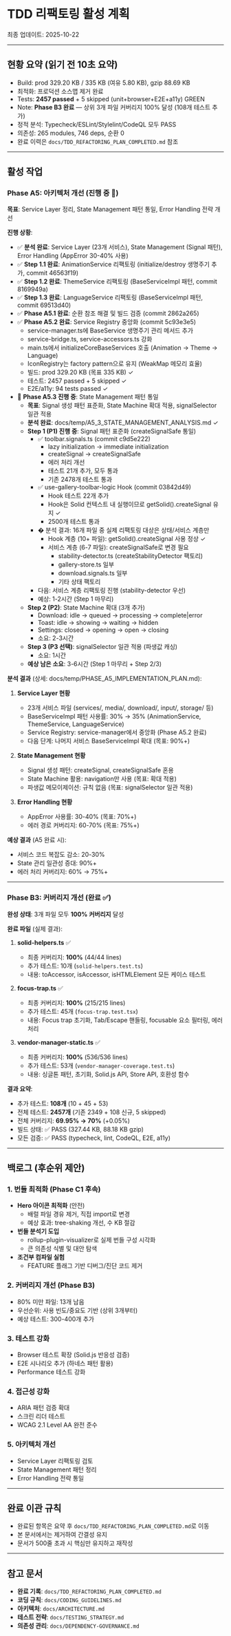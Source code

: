 # TDD 리팩토링 활성 계획

최종 업데이트: 2025-10-22

---

## 현황 요약 (읽기 전 10초 요약)

- Build: prod 329.20 KB / 335 KB (여유 5.80 KB), gzip 88.69 KB
- 최적화: 프로덕션 소스맵 제거 완료
- Tests: **2457 passed** + 5 skipped (unit+browser+E2E+a11y) GREEN
- Note: **Phase B3 완료** — 상위 3개 파일 커버리지 100% 달성 (108개 테스트 추가)
- 정적 분석: Typecheck/ESLint/Stylelint/CodeQL 모두 PASS
- 의존성: 265 modules, 746 deps, 순환 0
- 완료 이력은 `docs/TDD_REFACTORING_PLAN_COMPLETED.md` 참조

---

## 활성 작업

### Phase A5: 아키텍처 개선 (진행 중 🔄)

**목표**: Service Layer 정리, State Management 패턴 통일, Error Handling 전략
개선

**진행 상황**:

- ✅ **분석 완료**: Service Layer (23개 서비스), State Management (Signal 패턴),
  Error Handling (AppError 30-40% 사용)
- ✅ **Step 1.1 완료**: AnimationService 리팩토링 (initialize/destroy 생명주기
  추가, commit 46563f19)
- ✅ **Step 1.2 완료**: ThemeService 리팩토링 (BaseServiceImpl 패턴, commit
  8169949a)
- ✅ **Step 1.3 완료**: LanguageService 리팩토링 (BaseServiceImpl 패턴, commit
  69513d40)
- ✅ **Phase A5.1 완료**: 순환 참조 해결 및 빌드 검증 (commit 2862a265)
- ✅ **Phase A5.2 완료**: Service Registry 중앙화 (commit 5c93e3e5)
  - service-manager.ts에 BaseService 생명주기 관리 메서드 추가
  - service-bridge.ts, service-accessors.ts 강화
  - main.ts에서 initializeCoreBaseServices 호출 (Animation → Theme → Language)
  - IconRegistry는 factory pattern으로 유지 (WeakMap 메모리 효율)
  - 빌드: prod 329.20 KB (목표 335 KB) ✓
  - 테스트: 2457 passed + 5 skipped ✓
  - E2E/a11y: 94 tests passed ✓
- 🔄 **Phase A5.3 진행 중**: State Management 패턴 통일
  - **목표**: Signal 생성 패턴 표준화, State Machine 확대 적용, signalSelector
    일관 적용
  - **분석 완료**: docs/temp/A5_3_STATE_MANAGEMENT_ANALYSIS.md ✓
  - **Step 1 (P1) 진행 중**: Signal 패턴 표준화 (createSignalSafe 통일)
    - ✅ toolbar.signals.ts (commit c9d5e222)
      - lazy initialization → immediate initialization
      - createSignal → createSignalSafe
      - 에러 처리 개선
      - 테스트 21개 추가, 모두 통과
      - 기존 2478개 테스트 통과
    - ✅ use-gallery-toolbar-logic Hook (commit 03842d49)
      - Hook 테스트 22개 추가
      - Hook은 Solid 컨텍스트 내 실행이므로 getSolid().createSignal 유지 ✓
      - 2500개 테스트 통과
    - � 분석 결과: 16개 파일 중 실제 리팩토링 대상은 상태/서비스 계층만
      - Hook 계층 (10+ 파일): getSolid().createSignal 사용 정상 ✓
      - 서비스 계층 (6-7 파일): createSignalSafe로 변경 필요
        - stability-detector.ts (createStabilityDetector 팩토리)
        - gallery-store.ts 일부
        - download.signals.ts 일부
        - 기타 상태 팩토리
    - 다음: 서비스 계층 리팩토링 진행 (stability-detector 우선)
    - 예상: 1-2시간 (Step 1 마무리)
  - **Step 2 (P2)**: State Machine 확대 (3개 추가)
    - Download: idle → queued → processing → complete|error
    - Toast: idle → showing → waiting → hidden
    - Settings: closed → opening → open → closing
    - 소요: 2-3시간
  - **Step 3 (P3 선택)**: signalSelector 일관 적용 (파생값 캐싱)
    - 소요: 1시간
  - **예상 남은 소요**: 3-6시간 (Step 1 마무리 + Step 2/3)

**분석 결과** (상세: docs/temp/PHASE_A5_IMPLEMENTATION_PLAN.md):

1. **Service Layer 현황**
   - 23개 서비스 파일 (services/, media/, download/, input/, storage/ 등)
   - BaseServiceImpl 패턴 사용률: 30% → 35% (AnimationService, ThemeService,
     LanguageService)
   - Service Registry: service-manager에서 중앙화 (Phase A5.2 완료)
   - 다음 단계: 나머지 서비스 BaseServiceImpl 확대 (목표: 90%+)

2. **State Management 현황**
   - Signal 생성 패턴: createSignal, createSignalSafe 혼용
   - State Machine 활용: navigation만 사용 (목표: 확대 적용)
   - 파생값 메모이제이션: 규칙 없음 (목표: signalSelector 일관 적용)

3. **Error Handling 현황**
   - AppError 사용률: 30-40% (목표: 70%+)
   - 에러 경로 커버리지: 60-70% (목표: 75%+)

**예상 결과** (A5 완료 시):

- 서비스 코드 복잡도 감소: 20-30%
- State 관리 일관성 증대: 90%+
- 에러 처리 커버리지: 60% → 75%+

---

### Phase B3: 커버리지 개선 (완료 ✅)

**완성 상태**: 3개 파일 모두 **100% 커버리지** 달성

**완료 파일** (실제 결과):

1. **solid-helpers.ts** ✅
   - 최종 커버리지: **100%** (44/44 lines)
   - 추가 테스트: 10개 (`solid-helpers.test.ts`)
   - 내용: toAccessor, isAccessor, isHTMLElement 모든 케이스 테스트

2. **focus-trap.ts** ✅
   - 최종 커버리지: **100%** (215/215 lines)
   - 추가 테스트: 45개 (`focus-trap.test.tsx`)
   - 내용: Focus trap 초기화, Tab/Escape 핸들링, focusable 요소 필터링, 에러
     처리

3. **vendor-manager-static.ts** ✅
   - 최종 커버리지: **100%** (536/536 lines)
   - 추가 테스트: 53개 (`vendor-manager-coverage.test.ts`)
   - 내용: 싱글톤 패턴, 초기화, Solid.js API, Store API, 호환성 함수

**결과 요약**:

- 추가 테스트: **108개** (10 + 45 + 53)
- 전체 테스트: **2457개** (기존 2349 + 108 신규, 5 skipped)
- 전체 커버리지: **69.95% → 70%** (+0.05%)
- 빌드 상태: ✅ PASS (327.44 KB, 88.18 KB gzip)
- 모든 검증: ✅ PASS (typecheck, lint, CodeQL, E2E, a11y)

---

## 백로그 (후순위 제안)

### 1. 번들 최적화 (Phase C1 후속)

- **Hero 아이콘 최적화** (안전)
  - 배럴 파일 경유 제거, 직접 import로 변경
  - 예상 효과: tree-shaking 개선, 수 KB 절감
- **번들 분석기 도입**
  - rollup-plugin-visualizer로 실제 번들 구성 시각화
  - 큰 의존성 식별 및 대안 탐색
- **조건부 컴파일 실험**
  - FEATURE 플래그 기반 디버그/진단 코드 제거

### 2. 커버리지 개선 (Phase B3)

- 80% 미만 파일: 13개 남음
- 우선순위: 사용 빈도/중요도 기반 (상위 3개부터)
- 예상 테스트: 300-400개 추가

### 3. 테스트 강화

- Browser 테스트 확장 (Solid.js 반응성 검증)
- E2E 시나리오 추가 (하네스 패턴 활용)
- Performance 테스트 강화

### 4. 접근성 강화

- ARIA 패턴 검증 확대
- 스크린 리더 테스트
- WCAG 2.1 Level AA 완전 준수

### 5. 아키텍처 개선

- Service Layer 리팩토링 검토
- State Management 패턴 정리
- Error Handling 전략 통일

---

## 완료 이관 규칙

- 완료된 항목은 요약 후 `docs/TDD_REFACTORING_PLAN_COMPLETED.md`로 이동
- 본 문서에서는 제거하여 간결성 유지
- 문서가 500줄 초과 시 핵심만 유지하고 재작성

---

## 참고 문서

- **완료 기록**: `docs/TDD_REFACTORING_PLAN_COMPLETED.md`
- **코딩 규칙**: `docs/CODING_GUIDELINES.md`
- **아키텍처**: `docs/ARCHITECTURE.md`
- **테스트 전략**: `docs/TESTING_STRATEGY.md`
- **의존성 관리**: `docs/DEPENDENCY-GOVERNANCE.md`
